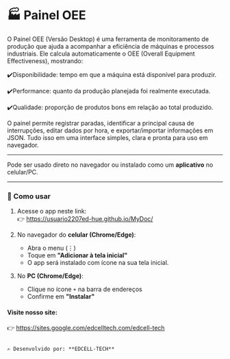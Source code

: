# 🏭 Painel OEE

O Painel OEE (Versão Desktop) é uma ferramenta de monitoramento de produção que ajuda a acompanhar a eficiência de máquinas e processos industriais. Ele calcula automaticamente o OEE (Overall Equipment Effectiveness), mostrando:

✔️Disponibilidade: tempo em que a máquina está disponível para produzir.

✔️Performance: quanto da produção planejada foi realmente executada.

✔️Qualidade: proporção de produtos bons em relação ao total produzido.

O painel permite registrar paradas, identificar a principal causa de interrupções, editar dados por hora, e exportar/importar informações em JSON. Tudo isso em uma interface simples, clara e pronta para uso em navegador.

---

Pode ser usado direto no navegador ou instalado como um **aplicativo** no celular/PC.

---

### 🚀 Como usar
1. Acesse o app neste link:  
   👉 https://usuario2207ed-hue.github.io/MyDoc/ 

2. No navegador do **celular (Chrome/Edge)**:  
   - Abra o menu (⋮)  
   - Toque em **"Adicionar à tela inicial"**  
   - O app será instalado com ícone na sua tela inicial.  

3. No **PC (Chrome/Edge)**:  
   - Clique no ícone `+` na barra de endereços  
   - Confirme em **"Instalar"**  

#### Visite nosso site: 

   👉 https://sites.google.com/edcelltech.com/edcell-tech

```

✍️ Desenvolvido por: **EDCELL-TECH**
